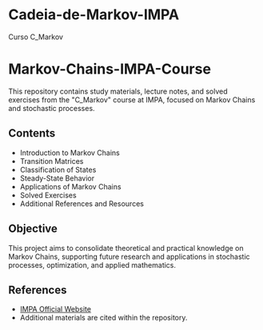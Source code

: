 # Cadeia-de-Markov-IMPA
Curso C_Markov
# Markov-Chains-IMPA-Course

This repository contains study materials, lecture notes, and solved exercises from the "C_Markov" course at IMPA, focused on Markov Chains and stochastic processes.

## Contents

- Introduction to Markov Chains
- Transition Matrices
- Classification of States
- Steady-State Behavior
- Applications of Markov Chains
- Solved Exercises
- Additional References and Resources

## Objective

This project aims to consolidate theoretical and practical knowledge on Markov Chains, supporting future research and applications in stochastic processes, optimization, and applied mathematics.

## References

- [IMPA Official Website](https://impa.br/)
- Additional materials are cited within the repository.

